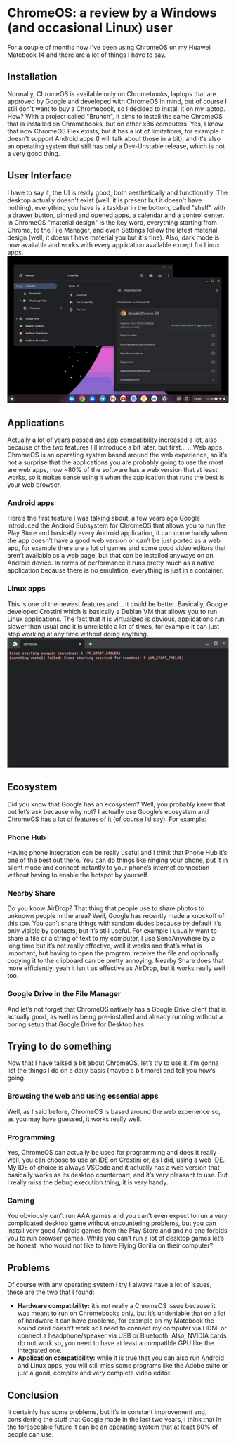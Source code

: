 # ChromeOS: a review by a Windows (and occasional Linux) user
For a couple of months now I've been using ChromeOS on my Huawei Matebook 14 and there are a lot of things I have to say.

## Installation
Normally, ChromeOS is available only on Chromebooks, laptops that are approved by Google and developed with ChromeOS in mind, but of course I still don't want to buy a Chromebook, so I decided to install it on my laptop. How? With a project called "Brunch", it aims to install the same ChromeOS that is installed on Chromebooks, but on other x86 computers. Yes, I know that now ChromeOS Flex exists, but it has a lot of limitations, for example it doesn't support Android apps (I will talk about those in a bit), and it's also an operating system that still has only a Dev-Unstable release, which is not a very good thing.

## User Interface
I have to say it, the UI is really good, both aesthetically and functionally. The desktop actually doesn't exist (well, it is present but it doesn't have nothing), everything you have is a taskbar in the bottom, called "shelf" with a drawer button, pinned and opened apps, a calendar and a control center.  
In ChromeOS "material design" is the key word, everything starting from Chrome, to the File Manager, and even Settings follow the latest material design (well, it doesn't have material you but it's fine). Also, dark mode is now available and works with every application available except for Linux apps.
![The ChromeOS desktop with the File Manager and the Settings app opened](user-interface.png)

## Applications
Actually a lot of years passed and app compatibility increased a lot, also because of the two features I'll introduce a bit later, but first…
…Web apps
ChromeOS is an operating system based around the web experience, so it’s not a surprise that the applications you are probably going to use the most are web apps, now ~80% of the software has a web version that at least works, so it makes sense using it when the application that runs the best is your web browser.

### Android apps
Here’s the first feature I was talking about, a few years ago Google introduced the Android Subsystem for ChromeOS that allows you to run the Play Store and basically every Android application, it can come handy when the app doesn’t have a good web version or can’t be just ported as a web app, for example there are a lot of games and some good video editors that aren’t available as a web page, but that can be installed anyways on an Android device. In terms of performance it runs pretty much as a native application because there is no emulation, everything is just in a container.

### Linux apps
This is one of the newest features and… it could be better. Basically, Google developed Crostini which is basically a Debian VM that allows you to run Linux applications. The fact that it is virtualized is obvious, applications run slower than usual and it is unreliable a lot of times, for example it can just stop working at any time without doing anything.
![A Crostini error that prevents it to start](crostini-error.png)

## Ecosystem
Did you know that Google has an ecosystem? Well, you probably knew that but let’s ask because why not? I actually use Google’s ecosystem and ChromeOS has a lot of features of it (of course I’d say). For example:

### Phone Hub
Having phone integration can be really useful and I think that Phone Hub it’s one of the best out there. You can do things like ringing your phone, put it in silent mode and connect instantly to your phone’s internet connection without having to enable the hotspot by yourself.

### Nearby Share
Do you know AirDrop? That thing that people use to share photos to unknown people in the area? Well, Google has recently made a knockoff of this too. You can’t share things with random dudes because by default it’s only visible by contacts, but it’s still useful. For example I usually want to share a file or a string of text to my computer, I use SendAnywhere by a long time but it’s not really effective, well it works and that’s what is important, but having to open the program, receive the file and optionally copying it to the clipboard can be pretty annoying. Nearby Share does that more efficiently, yeah it isn't as effective as AirDrop, but it works really well too.

### Google Drive in the File Manager
And let’s not forget that ChromeOS natively has a Google Drive client that is actually good, as well as being pre-installed and already running without a boring setup that Google Drive for Desktop has.

## Trying to do something
Now that I have talked a bit about ChromeOS, let’s try to use it. I’m gonna list the things I do on a daily basis (maybe a bit more) and tell you how’s going.

### Browsing the web and using essential apps
Well, as I said before, ChromeOS is based around the web experience so, as you may have guessed, it works really well.

### Programming
Yes, ChromeOS can actually be used for programming and does it really well, you can choose to use an IDE on Crostini or, as I did, using a web IDE. My IDE of choice is always VSCode and it actually has a web version that basically works as its desktop counterpart, and it’s very pleasant to use. But I really miss the debug execution thing, it is very handy.

### Gaming
You obviously can’t run AAA games and you can’t even expect to run a very complicated desktop game without encountering problems, but you can install very good Android games from the Play Store and and no one forbids you to run browser games. While you can’t run a lot of desktop games let’s be honest, who would not like to have Flying Gorilla on their computer?

## Problems
Of course with any operating system I try I always have a lot of issues, these are the two that I found:
- **Hardware compatibility:** it’s not really a ChromeOS issue because it was meant to run on Chromebooks only, but it’s undeniable that on a lot of hardware it can have problems, for example on my Matebook the sound card doesn’t work so I need to connect my computer via HDMI or connect a headphone/speaker via USB or Bluetooth. Also, NVIDIA cards do not work so, you need to have at least a compatible GPU like the integrated one.
- **Application compatibility:** while it is true that you can also run Android and Linux apps, you will still miss some programs like the Adobe suite or just a good, complex and very complete video editor.
## Conclusion
It certainly has some problems, but it’s in constant improvement and, considering the stuff that Google made in the last two years, I think that in the foreseeable future it can be an operating system that at least 80% of people can use.
